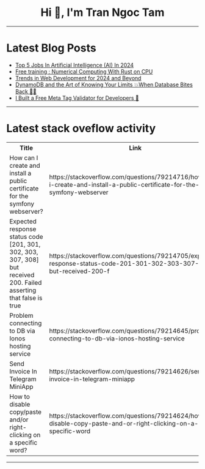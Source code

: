 <h1 align="center">Hi 👋, I'm Tran Ngoc Tam</h1>

---

# Latest Blog Posts 
<!-- BLOG-POST-LIST:START -->
- [Top 5 Jobs In Artificial Intelligence &lpar;AI&rpar; In 2024](https://dev.to/techdogs_inc/top-5-jobs-in-artificial-intelligence-ai-in-2024-348h)
- [Free training : Numerical Computing With Rust on CPU](https://dev.to/marielp/free-training-numerical-computing-with-rust-on-cpu-2581)
- [Trends in Web Development for 2024 and Beyond](https://dev.to/nandha-vistas/trends-in-web-development-for-2024-and-beyond-2dk3)
- [DynamoDB and the Art of Knowing Your Limits 💥When Database Bites Back 🧛‍♂️](https://dev.to/sebekz/dynamodb-and-the-art-of-knowing-your-limits-when-database-bites-back-532h)
- [I Built a Free Meta Tag Validator for Developers 🎉](https://dev.to/gleamso/i-built-a-free-meta-tag-validator-for-developers-29dh)
<!-- BLOG-POST-LIST:END -->

---

# Latest stack oveflow activity
<table>
  <tr><th>Title</th><th>Link</th></tr>
  <!-- STACKOVERFLOW:START --><tr><td>How can I create and install a public certificate for the symfony webserver?</td><td>https://stackoverflow.com/questions/79214716/how-can-i-create-and-install-a-public-certificate-for-the-symfony-webserver</td></tr><tr><td>Expected response status code [201, 301, 302, 303, 307, 308] but received 200. Failed asserting that false is true</td><td>https://stackoverflow.com/questions/79214705/expected-response-status-code-201-301-302-303-307-308-but-received-200-f</td></tr><tr><td>Problem connecting to DB via Ionos hosting service</td><td>https://stackoverflow.com/questions/79214645/problem-connecting-to-db-via-ionos-hosting-service</td></tr><tr><td>Send Invoice In Telegram MiniApp</td><td>https://stackoverflow.com/questions/79214626/send-invoice-in-telegram-miniapp</td></tr><tr><td>How to disable copy/paste and/or right-clicking on a specific word?</td><td>https://stackoverflow.com/questions/79214624/how-to-disable-copy-paste-and-or-right-clicking-on-a-specific-word</td></tr><!-- STACKOVERFLOW:END -->
</table>

---


